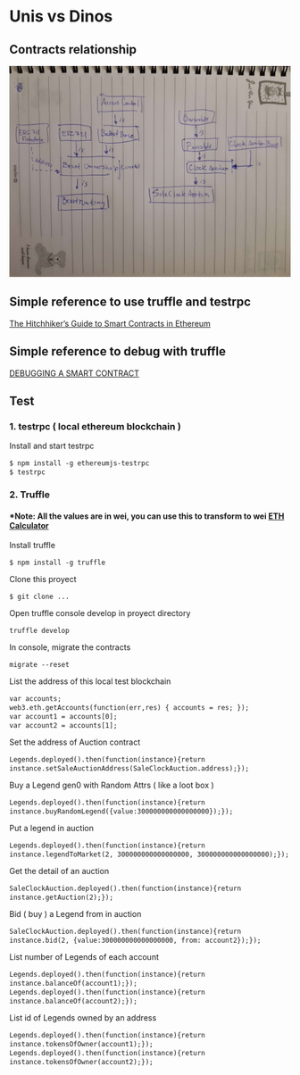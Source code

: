 # Unis vs Dinos

## Contracts relationship
![Alt text](contracts_rel.jpg?raw=true "Contracts relationship")


## Simple reference to use truffle and testrpc
[The Hitchhiker’s Guide to Smart Contracts in Ethereum](https://blog.zeppelin.solutions/the-hitchhikers-guide-to-smart-contracts-in-ethereum-848f08001f05)

## Simple reference to debug with truffle
[DEBUGGING A SMART CONTRACT](http://truffleframework.com/tutorials/debugging-a-smart-contract)

## Test
### 1. testrpc ( local ethereum blockchain )

Install and start testrpc
```
$ npm install -g ethereumjs-testrpc
$ testrpc
```

### 2. Truffle
#### *Note: All the values are in wei, you can use this to transform to wei [ETH Calculator](https://etherconverter.online/)

Install truffle
```
$ npm install -g truffle
```

Clone this proyect
```
$ git clone ...
```

Open truffle console develop in proyect directory
```
truffle develop
```

In console, migrate the contracts
```
migrate --reset
```

List the address of this local test blockchain
```
var accounts;
web3.eth.getAccounts(function(err,res) { accounts = res; });
var account1 = accounts[0];
var account2 = accounts[1];
```

Set the address of Auction contract
```
Legends.deployed().then(function(instance){return instance.setSaleAuctionAddress(SaleClockAuction.address);});
```

Buy a Legend gen0 with Random Attrs ( like a loot box )
```
Legends.deployed().then(function(instance){return instance.buyRandomLegend({value:300000000000000000});});
```

Put a legend in auction
```
Legends.deployed().then(function(instance){return instance.legendToMarket(2, 300000000000000000, 300000000000000000);});
```

Get the detail of an auction
```
SaleClockAuction.deployed().then(function(instance){return instance.getAuction(2);});
```

Bid ( buy ) a Legend from in auction
```
SaleClockAuction.deployed().then(function(instance){return instance.bid(2, {value:300000000000000000, from: account2});});
```

List number of Legends of each account
```
Legends.deployed().then(function(instance){return instance.balanceOf(account1);});
Legends.deployed().then(function(instance){return instance.balanceOf(account2);});
```

List id of Legends owned by an address
```
Legends.deployed().then(function(instance){return instance.tokensOfOwner(account1);});
Legends.deployed().then(function(instance){return instance.tokensOfOwner(account2);});
```
